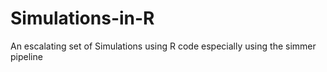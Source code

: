 # Simulations-in-R
An escalating set of Simulations using R code especially using the simmer pipeline
